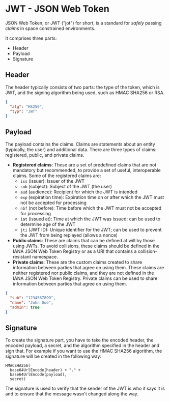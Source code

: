 # JWT - JSON Web Token

JSON Web Token, or JWT ("jot") for short, is a standard for _safely_ passing _claims_ in space constrained environments.

It comprises three parts:
- Header
- Payload
- Signature

## Header
The header typically consists of two parts: the type of the token, which is JWT, and the signing algorithm being used, such as HMAC SHA256 or RSA.

```json
{
  "alg": "HS256",
  "typ": "JWT"
}
```
## Payload
The payload contains the claims. Claims are statements about an entity (typically, the user) and additional data. There are three types of claims: registered, public, and private claims.
- **Registered claims**: These are a set of predefined claims that are not mandatory but recommended, to provide a set of useful, interoperable claims. Some of the registered claims are:
  - `iss` (issuer): Issuer of the JWT
  - `sub` (subject): Subject of the JWT (the user)
  - `aud` (audience): Recipient for which the JWT is intended
  - `exp` (expiration time): Expiration time on or after which the JWT must not be accepted for processing
  - `nbf` (not before): Time before which the JWT must not be accepted for processing
  - `iat` (issued at): Time at which the JWT was issued; can be used to determine age of the JWT
  - `jti` (JWT ID): Unique identifier for the JWT; can be used to prevent the JWT from being replayed (allows a nonce)
- **Public claims**: These are claims that can be defined at will by those using JWTs. To avoid collisions, these claims should be defined in the IANA JSON Web Token Registry or as a URI that contains a collision-resistant namespace.
- **Private claims**: These are the custom claims created to share information between parties that agree on using them. These claims are neither registered nor public claims, and they are not defined in the IANA JSON Web Token Registry. Private claims can be used to share information between parties that agree on using them.

```json
{
  "sub": "1234567890",
  "name": "John Doe",
  "admin": true
}
```

## Signature
To create the signature part, you have to take the encoded header, the encoded payload, a secret, and the algorithm specified in the header and sign that.
For example if you want to use the HMAC SHA256 algorithm, the signature will be created in the following way:

```plaintext
HMACSHA256(
  base64UrlEncode(header) + "." +
  base64UrlEncode(payload),
  secret)
```
The signature is used to verify that the sender of the JWT is who it says it is and to ensure that the message wasn't changed along the way.
